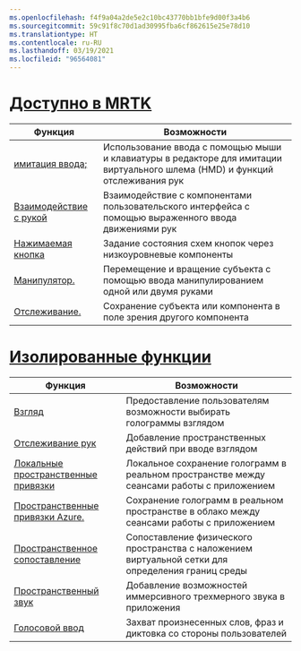 ```yaml
---
ms.openlocfilehash: f4f9a04a2de5e2c10bc43770bb1bfe9d00f3a4b6
ms.sourcegitcommit: 59c91f8c70d1ad30995fba6cf862615e25e78d10
ms.translationtype: HT
ms.contentlocale: ru-RU
ms.lasthandoff: 03/19/2021
ms.locfileid: "96564081"
---
```

# <a name="available-in-mrtk"></a>[Доступно в MRTK](#tab/mrtk)

|  Функция  |  Возможности  |
| --- | --- |
| [имитация ввода;](https://microsoft.github.io/MixedReality-UXTools-Unreal/Docs/InputSimulation.html) | Использование ввода с помощью мыши и клавиатуры в редакторе для имитации виртуального шлема (HMD) и функций отслеживания рук |
| [Взаимодействие с рукой](https://microsoft.github.io/MixedReality-UXTools-Unreal/Docs/HandInteraction.html) | Взаимодействие с компонентами пользовательского интерфейса с помощью выраженного ввода движениями рук |
| [Нажимаемая кнопка](https://microsoft.github.io/MixedReality-UXTools-Unreal/Docs/PressableButton.html) | Задание состояния схем кнопок через низкоуровневые компоненты |
| [Манипулятор.](https://microsoft.github.io/MixedReality-UXTools-Unreal/Docs/Manipulator.html) | Перемещение и вращение субъекта с помощью ввода манипулированием одной или двумя руками |
| [Отслеживание.](https://microsoft.github.io/MixedReality-UXTools-Unreal/Docs/FollowComponent.html) | Сохранение субъекта или компонента в поле зрения другого компонента |

# <a name="standalone-features"></a>[Изолированные функции](#tab/standalone)

|  Функция  |  Возможности  |
| --- | --- |
| [Взгляд](../unreal/unreal-gaze-input.md) | Предоставление пользователям возможности выбирать голограммы взглядом |
| [Отслеживание рук](../unreal/unreal-hand-tracking.md) | Добавление пространственных действий при вводе взглядом |
| [Локальные пространственные привязки](../unreal/unreal-spatial-anchors.md) | Локальное сохранение голограмм в реальном пространстве между сеансами работы с приложением |
| [Пространственные привязки Azure.](../unreal/unreal-azure-spatial-anchors.md) | Сохранение голограмм в реальном пространстве в облако между сеансами работы с приложением |
| [Пространственное сопоставление](../unreal/unreal-spatial-mapping.md) | Сопоставление физического пространства с наложением виртуальной сетки для определения границ среды |
| [Пространственный звук](../unreal/unreal-spatial-audio.md) | Добавление возможностей иммерсивного трехмерного звука в приложения |
| [Голосовой ввод](../unreal/unreal-voice-input.md) | Захват произнесенных слов, фраз и диктовка со стороны пользователей|

